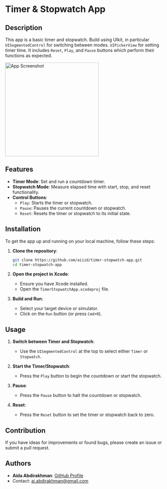 # Timer & Stopwatch App

## Description
This app is a basic timer and stopwatch.
Build using UIkit, in particular `UISegmentedControl` for switching between modes. `UIPickerView` for setting timer time.
It includes `Reset`, `Play`, and `Pause` buttons which perform their functions as expected.
  
<img src="https://github.com/aiiid/Neobis_iOS_StopWatch/assets/123296393/b1616bd5-b700-45f7-af54-bd93ade8895f" alt="App Screenshot" width="300">

## Features
- **Timer Mode**: Set and run a countdown timer.
- **Stopwatch Mode**: Measure elapsed time with start, stop, and reset functionality.
- **Control Buttons**: 
  - `Play`: Starts the timer or stopwatch.
  - `Pause`: Pauses the current countdown or stopwatch.
  - `Reset`: Resets the timer or stopwatch to its initial state.

## Installation
To get the app up and running on your local machine, follow these steps:

1. **Clone the repository**:
   ```bash
   git clone https://github.com/aiiid/timer-stopwatch-app.git
   cd timer-stopwatch-app
   ```

2. **Open the project in Xcode**:
   - Ensure you have Xcode installed.
   - Open the `TimerStopwatchApp.xcodeproj` file.

3. **Build and Run**:
   - Select your target device or simulator.
   - Click on the `Run` button (or press `Cmd+R`).

## Usage
1. **Switch between Timer and Stopwatch**:
   - Use the `UISegmentedControl` at the top to select either `Timer` or `Stopwatch`.

2. **Start the Timer/Stopwatch**:
   - Press the `Play` button to begin the countdown or start the stopwatch.

3. **Pause**:
   - Press the `Pause` button to halt the countdown or stopwatch.

4. **Reset**:
   - Press the `Reset` button to set the timer or stopwatch back to zero.

## Contribution
If you have ideas for improvements or found bugs, please create an issue or submit a pull request.

## Authors
- **Aida Abdirakhman**: [GitHub Profile](https://github.com/aiiid)
- Contact: ai.abdirakhman@gmail.com
